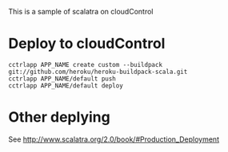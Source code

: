 This is a sample of scalatra on cloudControl

# Deploy to cloudControl

```
cctrlapp APP_NAME create custom --buildpack git://github.com/heroku/heroku-buildpack-scala.git
cctrlapp APP_NAME/default push
cctrlapp APP_NAME/default deploy
```

# Other deplying

See http://www.scalatra.org/2.0/book/#Production_Deployment
